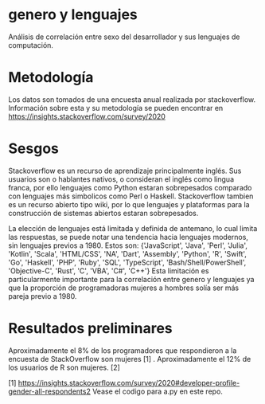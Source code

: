 # genero y lenguajes
Análisis de correlación entre sexo del desarrollador y sus lenguajes de computación.

# Metodología
Los datos son tomados de una encuesta anual realizada por stackoverflow. Información sobre esta y su metodología se pueden encontrar en https://insights.stackoverflow.com/survey/2020

# Sesgos
Stackoverflow es un recurso de aprendizaje principalmente inglés. Sus usuarios son o hablantes nativos, o consideran el inglés como lingua franca, por ello lenguajes como Python estaran sobrepesados comparado con lenguajes más simbolicos como Perl o Haskell.
Stackoverflow tambien es un recurso abierto tipo wiki, por lo que lenguajes y plataformas para la construcción de sistemas abiertos estaran sobrepesados. 

La elección de lenguajes está limitada y definida de antemano, lo cual limita las respuestas, se puede notar una tendencia hacia lenguajes modernos, sin lenguajes previos a 1980. Estos son: 
{'JavaScript', 'Java', 'Perl', 'Julia', 'Kotlin', 'Scala', 'HTML/CSS', 'NA', 'Dart', 'Assembly', 'Python', 'R', 'Swift', 'Go', 'Haskell', 'PHP', 'Ruby', 'SQL', 'TypeScript', 'Bash/Shell/PowerShell', 'Objective-C', 'Rust', 'C', 'VBA', 'C#', 'C++'}
Esta limitación es particularmente importante para la correlación entre genero y lenguajes ya que la proporción de programadoras mujeres a hombres solía ser más pareja previo a 1980.

# Resultados preliminares

Aproximadamente el 8% de los programadores que respondieron a la encuesta de StackOverflow son mujeres [1] . Aproximadamente el 12% de los usuarios de R son mujeres. [2]


[1] https://insights.stackoverflow.com/survey/2020#developer-profile-gender-all-respondents2
Vease el codigo para a.py en este repo. 
